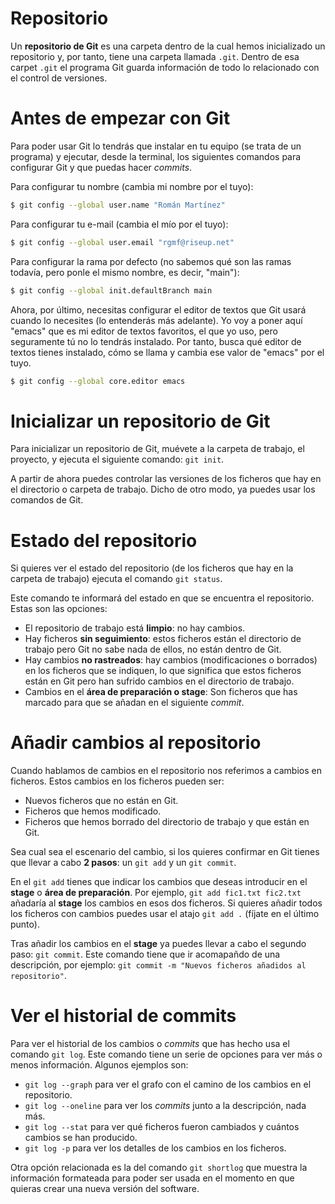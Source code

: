 # Repositorio
Un **repositorio de Git** es una carpeta dentro de la cual hemos inicializado un repositorio y, por tanto, tiene una carpeta llamada `.git`. Dentro de esa carpet `.git` el programa Git guarda información de todo lo relacionado con el control de versiones.

# Antes de empezar con Git
Para poder usar Git lo tendrás que instalar en tu equipo (se trata de un programa) y ejecutar, desde la terminal, los siguientes comandos para configurar Git y que puedas hacer *commits*.

Para configurar tu nombre (cambia mi nombre por el tuyo):

```bash
$ git config --global user.name "Román Martínez"
```

Para configurar tu e-mail (cambia el mío por el tuyo):

```bash
$ git config --global user.email "rgmf@riseup.net"
```

Para configurar la rama por defecto (no sabemos qué son las ramas todavía, pero ponle el mismo nombre, es decir, "main"):

```bash
$ git config --global init.defaultBranch main
```

Ahora, por último, necesitas configurar el editor de textos que Git usará cuando lo necesites (lo entenderás más adelante). Yo voy a poner aquí "emacs" que es mi editor de textos favoritos, el que yo uso, pero seguramente tú no lo tendrás instalado. Por tanto, busca qué editor de textos tienes instalado, cómo se llama y cambia ese valor de "emacs" por el tuyo.

```bash
$ git config --global core.editor emacs
```

# Inicializar un repositorio de Git
Para inicializar un repositorio de Git, muévete a la carpeta de trabajo, el proyecto, y ejecuta el siguiente comando: `git init`.

A partir de ahora puedes controlar las versiones de los ficheros que hay en el directorio o carpeta de trabajo. Dicho de otro modo, ya puedes usar los comandos de Git.

# Estado del repositorio
Si quieres ver el estado del repositorio (de los ficheros que hay en la carpeta de trabajo) ejecuta el comando `git status`.

Este comando te informará del estado en que se encuentra el repositorio. Estas son las opciones:

- El repositorio de trabajo está **limpio**: no hay cambios.
- Hay ficheros **sin seguimiento**: estos ficheros están el directorio de trabajo pero Git no sabe nada de ellos, no están dentro de Git.
- Hay cambios **no rastreados**: hay cambios (modificaciones o borrados) en los ficheros que se indiquen, lo que significa que estos ficheros están en Git pero han sufrido cambios en el directorio de trabajo.
- Cambios en el **área de preparación o stage**: Son ficheros que has marcado para que se añadan en el siguiente *commit*.

# Añadir cambios al repositorio
Cuando hablamos de cambios en el repositorio nos referimos a cambios en ficheros. Estos cambios en los ficheros pueden ser:

- Nuevos ficheros que no están en Git.
- Ficheros que hemos modificado.
- Ficheros que hemos borrado del directorio de trabajo y que están en Git.

Sea cual sea el escenario del cambio, si los quieres confirmar en Git tienes que llevar a cabo **2 pasos**: un `git add` y un `git commit`.

En el `git add` tienes que indicar los cambios que deseas introducir en el **stage** o **área de preparación**. Por ejemplo, `git add fic1.txt fic2.txt` añadaría al **stage** los cambios en esos dos ficheros. Si quieres añadir todos los ficheros con cambios puedes usar el atajo `git add .` (fíjate en el último punto).

Tras añadir los cambios en el **stage** ya puedes llevar a cabo el segundo paso: `git commit`. Este comando tiene que ir acomapañdo de una descripción, por ejemplo: `git commit -m "Nuevos ficheros añadidos al repositorio"`.

# Ver el historial de commits
Para ver el historial de los cambios o *commits* que has hecho usa el comando `git log`. Este comando tiene un serie de opciones para ver más o menos información. Algunos ejemplos son:

- `git log --graph` para ver el grafo con el camino de los cambios en el repositorio.
- `git log --oneline` para ver los *commits* junto a la descripción, nada más.
- `git log --stat` para ver qué ficheros fueron cambiados y cuántos cambios se han producido.
- `git log -p` para ver los detalles de los cambios en los ficheros.

Otra opción relacionada es la del comando `git shortlog` que muestra la información formateada para poder ser usada en el momento en que quieras crear una nueva versión del software.
